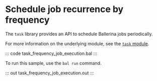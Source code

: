 # Schedule job recurrence by frequency

The `task` library provides an API to schedule Ballerina jobs periodically.

For more information on the underlying module, see the [`task` module](https://lib.ballerina.io/ballerina/task/latest/).

::: code task_frequency_job_execution.bal :::

To run this sample, use the `bal run` command.

::: out task_frequency_job_execution.out :::
